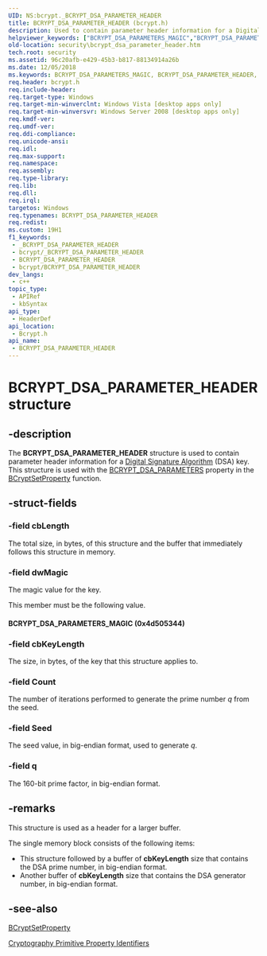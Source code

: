 ```yaml
---
UID: NS:bcrypt._BCRYPT_DSA_PARAMETER_HEADER
title: BCRYPT_DSA_PARAMETER_HEADER (bcrypt.h)
description: Used to contain parameter header information for a Digital Signature Algorithm (DSA) key.
helpviewer_keywords: ["BCRYPT_DSA_PARAMETERS_MAGIC","BCRYPT_DSA_PARAMETER_HEADER","BCRYPT_DSA_PARAMETER_HEADER structure [Security]","PBCRYPT_DSA_PARAMETER_HEADER","PBCRYPT_DSA_PARAMETER_HEADER structure pointer [Security]","bcrypt/BCRYPT_DSA_PARAMETER_HEADER","bcrypt/PBCRYPT_DSA_PARAMETER_HEADER","security.bcrypt_dsa_parameter_header"]
old-location: security\bcrypt_dsa_parameter_header.htm
tech.root: security
ms.assetid: 96c20afb-e429-45b3-b817-88134914a26b
ms.date: 12/05/2018
ms.keywords: BCRYPT_DSA_PARAMETERS_MAGIC, BCRYPT_DSA_PARAMETER_HEADER, BCRYPT_DSA_PARAMETER_HEADER structure [Security], PBCRYPT_DSA_PARAMETER_HEADER, PBCRYPT_DSA_PARAMETER_HEADER structure pointer [Security], bcrypt/BCRYPT_DSA_PARAMETER_HEADER, bcrypt/PBCRYPT_DSA_PARAMETER_HEADER, security.bcrypt_dsa_parameter_header
req.header: bcrypt.h
req.include-header: 
req.target-type: Windows
req.target-min-winverclnt: Windows Vista [desktop apps only]
req.target-min-winversvr: Windows Server 2008 [desktop apps only]
req.kmdf-ver: 
req.umdf-ver: 
req.ddi-compliance: 
req.unicode-ansi: 
req.idl: 
req.max-support: 
req.namespace: 
req.assembly: 
req.type-library: 
req.lib: 
req.dll: 
req.irql: 
targetos: Windows
req.typenames: BCRYPT_DSA_PARAMETER_HEADER
req.redist: 
ms.custom: 19H1
f1_keywords:
 - _BCRYPT_DSA_PARAMETER_HEADER
 - bcrypt/_BCRYPT_DSA_PARAMETER_HEADER
 - BCRYPT_DSA_PARAMETER_HEADER
 - bcrypt/BCRYPT_DSA_PARAMETER_HEADER
dev_langs:
 - c++
topic_type:
 - APIRef
 - kbSyntax
api_type:
 - HeaderDef
api_location:
 - Bcrypt.h
api_name:
 - BCRYPT_DSA_PARAMETER_HEADER
---
```


# BCRYPT_DSA_PARAMETER_HEADER structure


## -description

The <b>BCRYPT_DSA_PARAMETER_HEADER</b> structure is used to contain parameter header information for a <a href="https://docs.microsoft.com/windows/desktop/SecGloss/d-gly">Digital Signature Algorithm</a> (DSA) key. This structure is used with the <a href="https://docs.microsoft.com/windows/desktop/SecCNG/cng-property-identifiers">BCRYPT_DSA_PARAMETERS</a> property in the <a href="https://docs.microsoft.com/windows/desktop/api/bcrypt/nf-bcrypt-bcryptsetproperty">BCryptSetProperty</a> function.

## -struct-fields

### -field cbLength

The total size, in bytes, of this structure and the buffer that immediately follows this structure in memory.

### -field dwMagic

The magic value for the key.


This member must be the following value.





#### BCRYPT_DSA_PARAMETERS_MAGIC (0x4d505344)

### -field cbKeyLength

The size, in bytes, of the key that this structure applies to.

### -field Count

The number of iterations performed to generate the prime number <i>q</i> from the seed.

### -field Seed

The seed value, in big-endian format, used to generate <i>q</i>.

### -field q

The 160-bit prime factor, in big-endian format.

## -remarks

This structure is used as a header for a larger buffer. 

The single memory block consists of the following items:

<ul>
<li>This structure followed by a buffer of <b>cbKeyLength</b> size that contains the DSA prime number, in big-endian format.</li>
<li>Another buffer of <b>cbKeyLength</b> size that contains the DSA generator number, in big-endian format.</li>
</ul>

## -see-also

<a href="https://docs.microsoft.com/windows/desktop/api/bcrypt/nf-bcrypt-bcryptsetproperty">BCryptSetProperty</a>



<a href="https://docs.microsoft.com/windows/desktop/SecCNG/cng-property-identifiers">Cryptography Primitive Property Identifiers</a>

